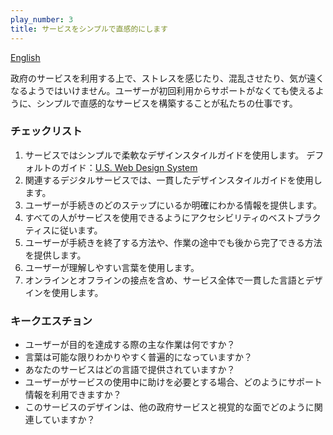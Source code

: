 ```yaml
---
play_number: 3
title: サービスをシンプルで直感的にします
---
```


[English]({{site.baseurl}}/#play3)

政府のサービスを利用する上で、ストレスを感じたり、混乱させたり、気が遠くなるようではいけません。ユーザーが初回利用からサポートがなくても使えるように、シンプルで直感的なサービスを構築することが私たちの仕事です。

### チェックリスト

1. サービスではシンプルで柔軟なデザインスタイルガイドを使用します。
   デフォルトのガイド：[U.S. Web Design System](https://playbook.cio.gov/designstandards)
2. 関連するデジタルサービスでは、一貫したデザインスタイルガイドを使用します。
3. ユーザーが手続きのどのステップにいるか明確にわかる情報を提供します。
4. すべての人がサービスを使用できるようにアクセシビリティのベストプラクティスに従います。
5. ユーザーが手続きを終了する方法や、作業の途中でも後から完了できる方法を提供します。
6. ユーザーが理解しやすい言葉を使用します。
7. オンラインとオフラインの接点を含め、サービス全体で一貫した言語とデザインを使用します。

### キークエスチョン

- ユーザーが目的を達成する際の主な作業は何ですか？
- 言葉は可能な限りわかりやすく普遍的になっていますか？
- あなたのサービスはどの言語で提供されていますか？
- ユーザーがサービスの使用中に助けを必要とする場合、どのようにサポート情報を利用できますか？
- このサービスのデザインは、他の政府サービスと視覚的な面でどのように関連していますか？
